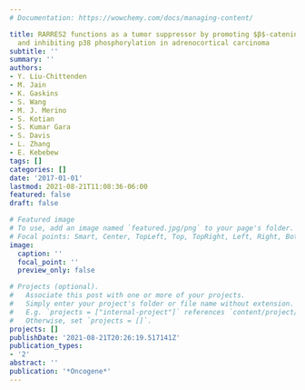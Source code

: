 ```yaml
---
# Documentation: https://wowchemy.com/docs/managing-content/

title: RARRES2 functions as a tumor suppressor by promoting $β$-catenin phosphorylation/degradation
  and inhibiting p38 phosphorylation in adrenocortical carcinoma
subtitle: ''
summary: ''
authors:
- Y. Liu-Chittenden
- M. Jain
- K. Gaskins
- S. Wang
- M. J. Merino
- S. Kotian
- S. Kumar Gara
- S. Davis
- L. Zhang
- E. Kebebew
tags: []
categories: []
date: '2017-01-01'
lastmod: 2021-08-21T11:08:36-06:00
featured: false
draft: false

# Featured image
# To use, add an image named `featured.jpg/png` to your page's folder.
# Focal points: Smart, Center, TopLeft, Top, TopRight, Left, Right, BottomLeft, Bottom, BottomRight.
image:
  caption: ''
  focal_point: ''
  preview_only: false

# Projects (optional).
#   Associate this post with one or more of your projects.
#   Simply enter your project's folder or file name without extension.
#   E.g. `projects = ["internal-project"]` references `content/project/deep-learning/index.md`.
#   Otherwise, set `projects = []`.
projects: []
publishDate: '2021-08-21T20:26:19.517141Z'
publication_types:
- '2'
abstract: ''
publication: '*Oncogene*'
---
```


